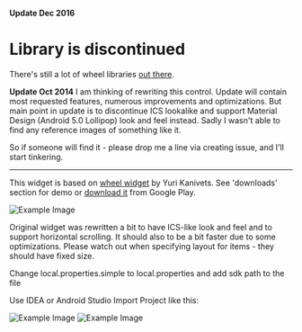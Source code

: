 **Update Dec 2016**
# Library is discontinued
There's still a lot of wheel libraries [out there](https://android-arsenal.com/tag/142).

**Update Oct 2014** I am thinking of rewriting this control. Update will contain most requested features, numerous improvements and optimizations. But main point in update is to discontinue ICS lookalike and support Material Design (Android 5.0 Lollipop) look and feel instead. Sadly I wasn't able to find any reference images of something like it. 

So if someone will find it - please drop me a line via creating issue, and I'll start tinkering.

---

This widget is based on [wheel widget][1] by Yuri Kanivets. See 'downloads' section for demo or [download it][2] from Google Play.

![Example Image][3]

Original widget was rewritten a bit to have ICS-like look and feel and to support horizontal scrolling.
It should also to be a bit faster due to some optimizations.
Please watch out when specifying layout for items - they should have fixed size.



Change local.properties.simple to local.properties and add sdk path to the file

Use IDEA or Android Studio Import Project like this:

![Example Image][4]
![Example Image][5]


 [1]: http://code.google.com/p/android-wheel/
 [2]: https://play.google.com/store/apps/details?id=antistatic.spinnerwheel.demo
 [3]: https://github.com/ai212983/android-spinnerwheel/raw/master/.assets/screenshot_00.png
 [4]: https://github.com/jiechic/android-spinnerwheel/raw/master/.assets/screenshot_01.png
 [5]: https://github.com/jiechic/android-spinnerwheel/raw/master/.assets/screenshot_02.png
